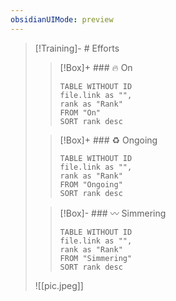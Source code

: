 ```yaml
---
obsidianUIMode: preview
---
```


> [!Training]- # Efforts
> 
> > [!Box]+ ### 🔥 On
> > ``` dataview
> > TABLE WITHOUT ID
>  > file.link as "",
>  > rank as "Rank"
> > FROM "On"
> > SORT rank desc
> > ```
> 
> > [!Box]+ ### ♻️ Ongoing
> > ``` dataview
> > TABLE WITHOUT ID
> > file.link as "",
> > rank as "Rank"
> > FROM "Ongoing"
> > SORT rank desc
> > ```
> 
> > [!Box]- ### 〰️ Simmering
> > 
> > ``` dataview
> > TABLE WITHOUT ID
> > file.link as "",
> > rank as "Rank"
> > FROM "Simmering"
> > SORT rank desc
> > ```
> 
> ![[pic.jpeg]]
